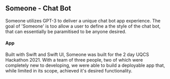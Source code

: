 ## Someone - Chat Bot

Someone utilizes GPT-3 to deliver a unique chat bot app experience. The goal of 'Someone' is too allow a user to define a the style of the chat bot, that can essentially be paramitised to be anyone desired. 

#### App

Built with Swift and Swift UI, Someone was built for the 2 day UQCS Hackathon 2021.  With a team of three people, two of which were completely new to developing, we were able to build a deployable app that, while limited in its scope, achieved it's desired functionality. 



